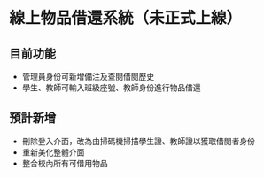 # 線上物品借還系統（未正式上線）

## 目前功能
- 管理員身份可新增備注及查閱借閱歷史
- 學生、教師可輸入班級座號、教師身份進行物品借還

## 預計新增
- 刪除登入介面，改為由掃碼機掃描學生證、教師證以獲取借閱者身份
- 重新美化整體介面
- 整合校內所有可借用物品
